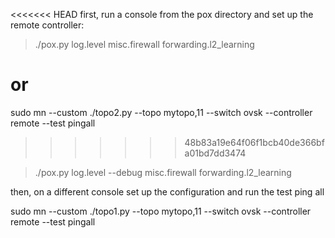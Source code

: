 <<<<<<< HEAD
first, run a console from the pox directory and set up the remote controller:

> ./pox.py log.level misc.firewall forwarding.l2_learning

or
=======
sudo mn --custom ./topo2.py --topo mytopo,11 --switch ovsk --controller remote --test pingall
>>>>>>> 48b83a19e64f06f1bcb40de366bfa01bd7dd3474

> ./pox.py log.level --debug misc.firewall forwarding.l2_learning

then, on a different console set up the configuration and run the test ping all

sudo mn --custom ./topo1.py --topo mytopo,11 --switch ovsk --controller remote --test pingall
